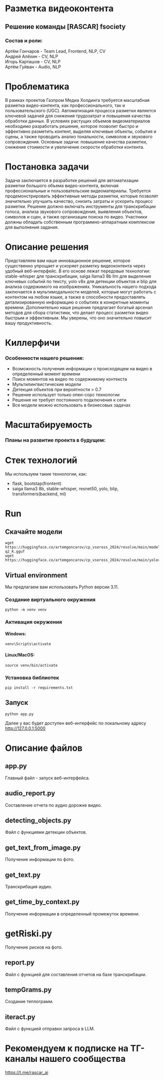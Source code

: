 # Разметка видеоконтента

## Решение команды [RASCAR] fsociety
### Состав и роли:
Артём Гончаров - Team Lead, Frontend, NLP, CV\
Андрей Алёхин - CV, NLP\
Игорь Карташов - CV, NLP\
Артём Гуйван - Audio, NLP


# Проблематика

В рамках проектов Газпром Медиа Холдинга требуется масштабная разметка видео-контента, как
профессионального, так и пользовательского (UGC). Автоматизация процесса разметки является
ключевой задачей для снижения трудозатрат и повышения качества обработки данных. В условиях
растущих объемов видеоматериалов необходимо разработать решение, которое позволит быстро и
эффективно разметить контент, выделяя ключевые объекты, события и сцены, а также проводить
анализ тональности, символов и звукового сопровождения. Основные задачи: повышение качества
разметки, снижение стоимости и увеличение скорости обработки контента.

# Постановка задачи

Задача заключается в разработке решений для автоматизации
разметки большого объема видео-контента, включая
профессиональные и пользовательские видеоматериалы.
Требуется продемонстрировать эффективные методы разметки,
которые позволят значительно улучшить качество, снизить
затраты и ускорить процесс разметки. Решение должно включать
инструменты для транскрибации голоса, анализа звукового
сопровождения, выявления объектов, символов и сцен, а также
организации поиска по видео. Участники должны обладать
собственным программно-аппаратным комплексом для
выполнения задания.

# Описание решения

Представляем вам наше инновационное решение, которое существенно упрощает и ускоряет разметку видеоконтента через удобный веб-интерфейс. В его основе лежат передовые технологии: stable-whisper для транскрибации, saiga llama3 8b llm для выделения ключевых событий по тексту, yolo v8x для детекции объектов и blip для анализа содержимого на изображениях. Уникальность нашего подхода заключается в мультимодальности моделей, которые могут работать с контентом на любом языке, а также в способности предоставлять детализированную информацию о событиях в конкретные моменты времени. Дополнительно наше решение предлагает богатый арсенал методов для сбора статистики, что делает процесс разметки видео быстрым и эффективным. Мы уверены, что оно значительно повысит вашу продуктивность.

# Киллерфичи

### Особенности нашего решения:

- Возможность получения информации о происходящем на видео в определенный момент времени
- Поиск моментов на видео по содержимому контекста
- Мультилингвистические модели
- Детекция объектов при вероятности > 0.7
- Решение использует только опен-сорс технологии
- Решение не требует постоянного подключения к сети
- Все модели можно использовать в бизнесовых задачах

# Масштабируемость

### Планы на развитие проекта в будущем:



# Стек технологий

Мы используем такие технологии, как:
- flask, bootstap(frontent)
- saiga llama3 8b, stable-whisper, resnet50, yolo, blip, transformers(backend, ml)

# Run


## Скачайте модели
```
wget https://huggingface.co/artemgoncarov/cp_vseross_2024/resolve/main/model-q2_K.gguf
wget https://huggingface.co/artemgoncarov/cp_vseross_2024/resolve/main/yolov8x.pt
```

## Virtual environment

Мы предлагаем вам использовать Python версии 3.11.

### Создание виртуального окружения
```
python -m venv venv
```
### Активация окружения

#### Windows:
```
venv\Scripts\activate
```
#### Linux/MacOS:
```
source venv/bin/activate
```

### Установка библиотек

```
pip install -r requirements.txt
```

## Запуск

```
python app.py
```

Далее у вас будет доступен веб-интерфейс по локальному адресу http://127.0.0.1:5000


# Описание файлов

## app.py

Главный файл - запуск веб-интерфейса.

## audio_report.py

Составление отчета по аудио дорожке видео.

## detecting_objects.py

Файл с функциями детекции объектов.

## get_text_from_image.py

Получение информации по фото.

## get_text.py

Транскрибация аудио.

## get_time_by_context.py

Получение информации в определенный промежуток времени.

# getRiski.py

Получение рисков на фото.

## report.py

Файл с функцией для составления отчетов на базе транскрибации.

## tempGrams.py

Создание теплограмм.

## iteract.py

Файл с функцией отправки запроса в LLM.

# Рекомендуем к подписке на ТГ-каналы нашего сообщества

https://t.me/rascar_ai
